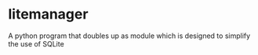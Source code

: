 # litemanager
A python program that doubles up as module which is designed to simplify the use of SQLite
